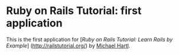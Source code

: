 # Ruby on Rails Tutorial: first application

This is the first application for
[*Ruby on Rails Tutorial: Learn Rails by Example*] (http://railstutorial.org/)
by [Michael Hartl](http://michaelhartl.com/).
